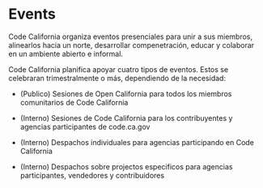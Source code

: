 # Events

Code California organiza eventos presenciales para unir a sus miembros, alinearlos hacia un norte, desarrollar compenetración, educar y colaborar en un ambiente abierto e informal.

Code California planifica apoyar cuatro tipos de eventos. Estos se celebraran trimestralmente o más, dependiendo de la necesidad:

* (Publico) Sesiones de Open California para todos los miembros comunitarios de Code California

* (Interno) Sesiones de Code California para los contribuyentes y agencias participantes de code.ca.gov

* (Interno) Despachos individuales para agencias participando en Code California

* (Interno) Despachos sobre projectos especificos para agencias participantes, vendedores y contribuidores